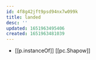 ```yaml
---
id: 4f8g42jft9psd94nx7w099k
title: landed
desc: ''
updated: 1651963495406
created: 1651963481039
---
```



- [[p.instanceOf]] [[pc.Shapow]]